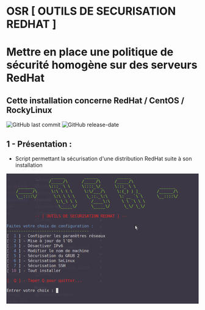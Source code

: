 # OSR [ OUTILS DE SECURISATION REDHAT ]  
 

# Mettre en place une politique de sécurité homogène sur des serveurs RedHat
## Cette installation concerne RedHat / CentOS / RockyLinux  
![GitHub last commit](https://img.shields.io/github/last-commit/yakisyst3m/OSR-Outils_de_Securisation_RedHat)
![GitHub release-date](https://img.shields.io/github/release-date/yakisyst3m/OSR-Outils_de_Securisation_RedHat)

## 1 - Présentation :  
- Script permettant la sécurisation d'une distribution RedHat suite à son installation  

<p align="center">
<img src="/img/osr.png" alt="OSR MENU" width="700"/>
</p>
